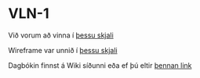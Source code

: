 # VLN-1

Við vorum að vinna í [þessu skjali](https://docs.google.com/document/d/1etiJUVYQ7hzOd2m4bOJfoW5uw-Z5e4GbeTi0eDCYrRE/edit?usp=sharing)

Wireframe var unnið í [þessu skjali](https://docs.google.com/spreadsheets/d/1rKdTB8PEs7DHLawXsbmGK5_Pd38N3gjDqxusiXcMy14/edit?usp=sharing)

Dagbókin finnst á Wiki síðunni eða ef þú eltir [þennan link](https://github.com/DonNinja/VLN-1/wiki/Dagb%C3%B3k)
